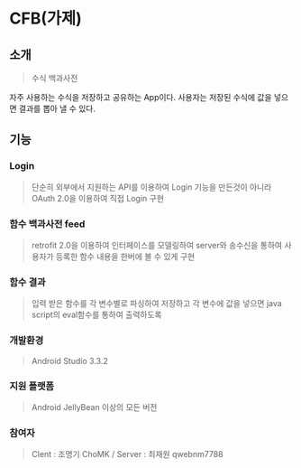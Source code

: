 # CFB(가제)



## 소개
> 수식 백과사전

자주 사용하는 수식을 저장하고 공유하는 App이다. 사용자는 저장된 수식에 값을 넣으면 결과를 뽑아 낼 수 있다.


## 기능

### Login

> 단순히 외부에서 지원하는 API를 이용하여 Login 기능을 만든것이 아니라 OAuth 2.0을 이용하여 직접 Login 구현

### 함수 백과사전 feed

> retrofit 2.0을 이용하여 인터페이스를 모델링하여 server와 송수신을 통하여 사용자가 등록한 함수 내용을 한버에 볼 수 있게 구현

### 함수 결과 

> 입력 받은 함수를 각 변수별로 파싱하여 저장하고 각 변수에 값을 넣으면 java script의 eval함수를 통하여 출력하도록 


### 개발환경
> Android Studio 3.3.2

### 지원 플랫폼
> Android JellyBean 이상의 모든 버전

### 참여자
> Clent :  조명기 ChoMK / Server : 최재원 qwebnm7788

